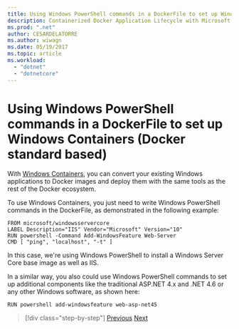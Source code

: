 ```yaml
---
title: Using Windows PowerShell commands in a DockerFile to set up Windows Containers (Docker standard based)
description: Containerized Docker Application Lifecycle with Microsoft Platform and Tools
ms.prod: ".net"
author: CESARDELATORRE
ms.author: wiwagn
ms.date: 05/19/2017
ms.topic: article
ms.workload: 
  - "dotnet"
  - "dotnetcore"
---
```

# Using Windows PowerShell commands in a DockerFile to set up Windows Containers (Docker standard based)

With [Windows Containers](https://msdn.microsoft.com/en-us/virtualization/windowscontainers/about/about_overview), you can convert your existing Windows applications to Docker images and deploy them with the same tools as the rest of the Docker ecosystem.

To use Windows Containers, you just need to write Windows PowerShell commands in the DockerFile, as demonstrated in the following example:

```
FROM microsoft/windowsservercore
LABEL Description="IIS" Vendor="Microsoft" Version="10"
RUN powershell -Command Add-WindowsFeature Web-Server
CMD [ "ping", "localhost", "-t" ]
```

In this case, we're using Windows PowerShell to install a Windows Server Core base image as well as IIS.

In a similar way, you also could use Windows PowerShell commands to set up additional components like the traditional ASP.NET 4.x and .NET 4.6 or any other Windows software, as shown here:

```
RUN powershell add-windowsfeature web-asp-net45
```

> [!div class="step-by-step"]
> [Previous](visual-studio-tools-for-docker.md)
> [Next](../docker-devops-workflow/index.md)

